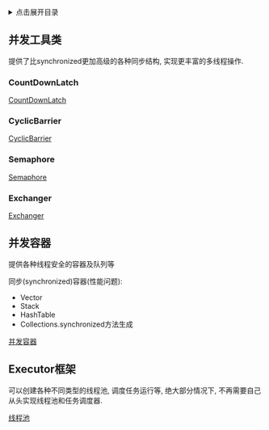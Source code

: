 <details>
<summary>点击展开目录</summary>

- [并发工具类](#并发工具类)
  - [CountDownLatch](#countdownlatch)
  - [CyclicBarrier](#cyclicbarrier)
  - [Semaphore](#semaphore)
  - [Exchanger](#exchanger)
- [并发容器](#并发容器)
- [Executor框架](#executor框架)

</details>

## 并发工具类

提供了比synchronized更加高级的各种同步结构, 实现更丰富的多线程操作.

### CountDownLatch

[CountDownLatch](../01.readsource/09.concurrent/04.CountDownLatch.md)

### CyclicBarrier

[CyclicBarrier](../01.readsource/09.concurrent/05.CyclicBarrier.md)

### Semaphore

[Semaphore](../01.readsource/09.concurrent/06.Semaphore.md)

### Exchanger

[Exchanger](10.Exchanger.md)

## 并发容器

提供各种线程安全的容器及队列等

同步(synchronized)容器(性能问题):
* Vector
* Stack
* HashTable
* Collections.synchronized方法生成

[并发容器](并发容器.md)

## Executor框架

可以创建各种不同类型的线程池, 调度任务运行等, 绝大部分情况下, 不再需要自己从头实现线程池和任务调度器.

[线程池](03.线程池.md)
